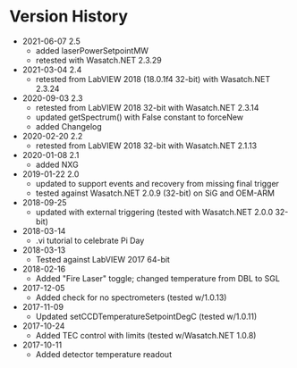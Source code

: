# Version History

- 2021-06-07 2.5
    - added laserPowerSetpointMW
    - retested with Wasatch.NET 2.3.29
- 2021-03-04 2.4
    - retested from LabVIEW 2018 (18.0.1f4 32-bit) with Wasatch.NET 2.3.24
- 2020-09-03 2.3
    - retested from LabVIEW 2018 32-bit with Wasatch.NET 2.3.14
    - updated getSpectrum() with False constant to forceNew
    - added Changelog
- 2020-02-20 2.2
    - retested from LabVIEW 2018 32-bit with Wasatch.NET 2.1.13
- 2020-01-08 2.1
    - added NXG
- 2019-01-22 2.0
    - updated to support events and recovery from missing final trigger
    - tested against Wasatch.NET 2.0.9 (32-bit) on SiG and OEM-ARM
- 2018-09-25 
    - updated with external triggering (tested with Wasatch.NET 2.0.0 32-bit)
- 2018-03-14 
    - .vi tutorial to celebrate Pi Day
- 2018-03-13 
    - Tested against LabVIEW 2017 64-bit
- 2018-02-16 
    - Added "Fire Laser" toggle; changed temperature from DBL to SGL
- 2017-12-05 
    - Added check for no spectrometers (tested w/1.0.13)
- 2017-11-09 
    - Updated setCCDTemperatureSetpointDegC (tested w/1.0.11)
- 2017-10-24 
    - Added TEC control with limits (tested w/Wasatch.NET 1.0.8)
- 2017-10-11 
    - Added detector temperature readout
